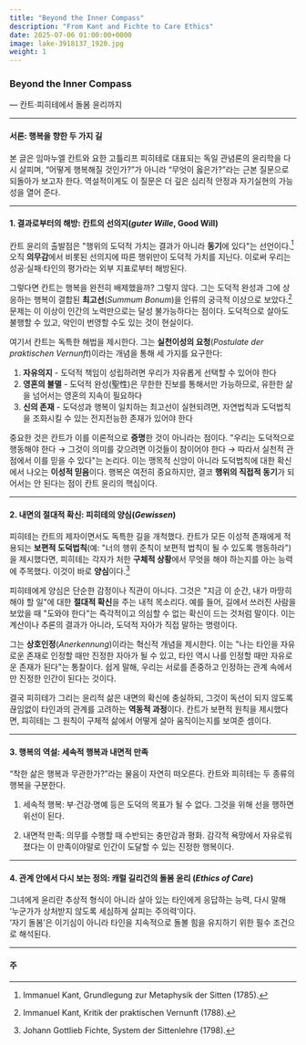 ```yaml
---
title: "Beyond the Inner Compass"
description: "From Kant and Fichte to Care Ethics"
date: 2025-07-06 01:00:00+0000
image: lake-3918137_1920.jpg
weight: 1
---
```


### Beyond the Inner Compass

― 칸트‧피히테에서 돌봄 윤리까지

---

#### 서론: 행복을 향한 두 가지 길

본 글은 임마누엘 칸트와 요한 고틀리프 피히테로 대표되는 독일 관념론의 윤리학을 다시 살피며, “어떻게 행복해질 것인가?”가 아니라 “무엇이 옳은가?”라는 근본 질문으로 되돌아가 보고자 한다. 역설적이게도 이 질문은 더 깊은 심리적 안정과 자기실현의 가능성을 열어 준다.

---

#### **1. 결과로부터의 해방: 칸트의 선의지(*guter Wille*, Good Will)**

칸트 윤리의 출발점은 "행위의 도덕적 가치는 결과가 아니라 **동기**에 있다"는 선언이다.[^1] 오직 **의무감**에서 비롯된 선의지에 따른 행위만이 도덕적 가치를 지닌다. 이로써 우리는 성공·실패·타인의 평가라는 외부 지표로부터 해방된다.

그렇다면 칸트는 행복을 완전히 배제했을까? 그렇지 않다. 그는 도덕적 완성과 그에 상응하는 행복이 결합된 **최고선**(*Summum Bonum*)을 인류의 궁극적 이상으로 보았다.[^2] 문제는 이 이상이 인간의 노력만으로는 달성 불가능하다는 점이다. 도덕적으로 살아도 불행할 수 있고, 악인이 번영할 수도 있는 것이 현실이다.

여기서 칸트는 독특한 해법을 제시한다. 그는 **실천이성의 요청**(*Postulate der praktischen Vernunft*)이라는 개념을 통해 세 가지를 요구한다:

1. **자유의지** - 도덕적 책임이 성립하려면 우리가 자유롭게 선택할 수 있어야 한다
2. **영혼의 불멸** - 도덕적 완성(聖性)은 무한한 진보를 통해서만 가능하므로, 유한한 삶을 넘어서는 영혼의 지속이 필요하다  
3. **신의 존재** - 도덕성과 행복이 일치하는 최고선이 실현되려면, 자연법칙과 도덕법칙을 조화시킬 수 있는 전지전능한 존재가 있어야 한다

중요한 것은 칸트가 이를 이론적으로 **증명**한 것이 아니라는 점이다. "우리는 도덕적으로 행동해야 한다 → 그것이 의미를 갖으려면 이것들이 참이어야 한다 → 따라서 실천적 관점에서 이를 믿을 수 있다"는 논리다. 이는 맹목적 신앙이 아니라 도덕법칙에 대한 확신에서 나오는 **이성적 믿음**이다. 행복은 여전히 중요하지만, 결코 **행위의 직접적 동기**가 되어서는 안 된다는 점이 칸트 윤리의 핵심이다.

---

#### **2. 내면의 절대적 확신: 피히테의 양심(*Gewissen*)**

피히테는 칸트의 제자이면서도 독특한 길을 개척했다. 칸트가 모든 이성적 존재에게 적용되는 **보편적 도덕법칙**(예: "너의 행위 준칙이 보편적 법칙이 될 수 있도록 행동하라")을 제시했다면, 피히테는 각자가 처한 **구체적 상황**에서 무엇을 해야 하는지를 아는 능력에 주목했다. 이것이 바로 **양심**이다.[^3]

피히테에게 양심은 단순한 감정이나 직관이 아니다. 그것은 "지금 이 순간, 내가 마땅히 해야 할 일"에 대한 **절대적 확신**을 주는 내적 목소리다. 예를 들어, 길에서 쓰러진 사람을 보았을 때 "도와야 한다"는 즉각적이고 의심할 수 없는 확신이 드는 것처럼 말이다. 이는 계산이나 추론의 결과가 아니라, 도덕적 자아가 직접 말하는 명령이다.

그는 **상호인정**(*Anerkennung*)이라는 혁신적 개념을 제시한다. 이는 "나는 타인을 자유로운 존재로 인정할 때만 진정한 자아가 될 수 있고, 타인 역시 나를 인정할 때만 자유로운 존재가 된다"는 통찰이다. 쉽게 말해, 우리는 서로를 존중하고 인정하는 관계 속에서만 진정한 인간이 된다는 것이다.

결국 피히테가 그리는 윤리적 삶은 내면의 확신에 충실하되, 그것이 독선이 되지 않도록 끊임없이 타인과의 관계를 고려하는 **역동적 과정**이다. 칸트가 보편적 원칙을 제시했다면, 피히테는 그 원칙이 구체적 삶에서 어떻게 살아 움직이는지를 보여준 셈이다.

---

#### 3. 행복의 역설: 세속적 행복과 내면적 만족

“착한 삶은 행복과 무관한가?”라는 물음이 자연히 떠오른다. 칸트와 피히테는 두 종류의 행복을 구분한다.

1. 세속적 행복: 부·건강·명예 등은 도덕의 목표가 될 수 없다. 그것을 위해 선을 행하면 위선이 된다.

2. 내면적 만족: 의무를 수행할 때 수반되는 충만감과 평화. 감각적 욕망에서 자유로워졌다는 이 만족이야말로 인간이 도달할 수 있는 진정한 행복이다.

---

#### 4. 관계 안에서 다시 보는 정의: 캐럴 길리건의 돌봄 윤리 (*Ethics of Care*)  

그녀에게 윤리란 추상적 형식이 아니라 살아 있는 타인에게 응답하는 능력, 다시 말해 ‘누군가가 상처받지 않도록 세심하게 살피는 주의력’이다.  
‘자기 돌봄’은 이기심이 아니라 타인을 지속적으로 돌볼 힘을 유지하기 위한 필수 조건으로 해석된다.  

---

#### 주

[^1]: Immanuel Kant, Grundlegung zur Metaphysik der Sitten (1785).

[^2]: Immanuel Kant, Kritik der praktischen Vernunft (1788).

[^3]: Johann Gottlieb Fichte, System der Sittenlehre (1798).

[^4]: Carol Gilligan, In a Different Voice (1982).

[^5]: Nel Noddings, Caring (1984, 2013 rev.).

[^6]: Joan Tronto, Moral Boundaries: A Political Argument for an Ethic of Care (1993); Caring Democracy (2013).